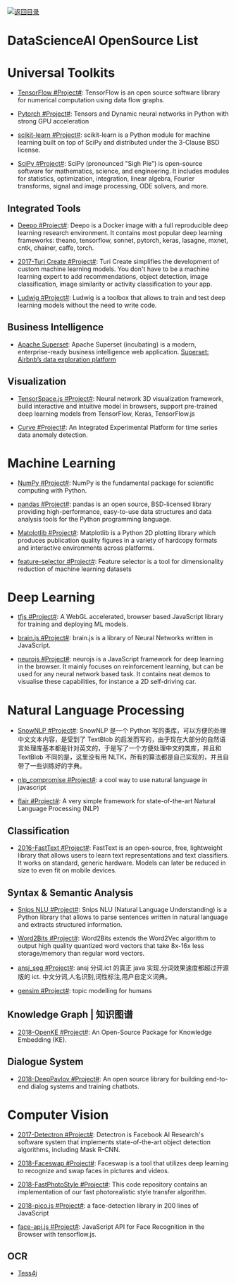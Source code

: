 [![返回目录](https://user-images.githubusercontent.com/5803001/38079637-ff0abcf0-3371-11e8-9b76-ad651620afc7.jpg)](https://github.com/wx-chevalier/Awesome-Lists)

# DataScienceAI OpenSource List

# Universal Toolkits

- [TensorFlow #Project#](https://github.com/tensorflow/tensorflow): TensorFlow is an open source software library for numerical computation using data flow graphs.

- [Pytorch #Project#](https://github.com/pytorch/pytorch): Tensors and Dynamic neural networks in Python with strong GPU acceleration

- [scikit-learn #Project#](https://github.com/scikit-learn/scikit-learn): scikit-learn is a Python module for machine learning built on top of SciPy and distributed under the 3-Clause BSD license.

* [SciPy #Project#](https://github.com/scipy/scipy): SciPy (pronounced "Sigh Pie") is open-source software for mathematics, science, and engineering. It includes modules for statistics, optimization, integration, linear algebra, Fourier transforms, signal and image processing, ODE solvers, and more.

## Integrated Tools

- [Deepo #Project#](https://github.com/ufoym/deepo): Deepo is a Docker image with a full reproducible deep learning research environment. It contains most popular deep learning frameworks: theano, tensorflow, sonnet, pytorch, keras, lasagne, mxnet, cntk, chainer, caffe, torch.

- [2017-Turi Create #Project#](https://github.com/apple/turicreate): Turi Create simplifies the development of custom machine learning models. You don't have to be a machine learning expert to add recommendations, object detection, image classification, image similarity or activity classification to your app.

- [Ludwig #Project#](https://uber.github.io/ludwig/): Ludwig is a toolbox that allows to train and test deep learning models without the need to write code.

## Business Intelligence

- [Apache Superset](https://github.com/apache/incubator-superset): Apache Superset (incubating) is a modern, enterprise-ready business intelligence web application. [Superset: Airbnb’s data exploration platform](https://parg.co/bIh)

## Visualization

- [TensorSpace.js #Project#](https://github.com/tensorspace-team/tensorspace): Neural network 3D visualization framework, build interactive and intuitive model in browsers, support pre-trained deep learning models from TensorFlow, Keras, TensorFlow.js

- [Curve #Project#](https://github.com/baidu/Curve): An Integrated Experimental Platform for time series data anomaly detection.

# Machine Learning

- [NumPy #Project#](http://www.numpy.org/): NumPy is the fundamental package for scientific computing with Python.

- [pandas #Project#](https://pandas.pydata.org/): pandas is an open source, BSD-licensed library providing high-performance, easy-to-use data structures and data analysis tools for the Python programming language.

- [Matplotlib #Project#](https://matplotlib.org/): Matplotlib is a Python 2D plotting library which produces publication quality figures in a variety of hardcopy formats and interactive environments across platforms.

- [feature-selector #Project#](https://github.com/WillKoehrsen/feature-selector): Feature selector is a tool for dimensionality reduction of machine learning datasets

# Deep Learning

- [tfjs #Project#](https://github.com/tensorflow/tfjs): A WebGL accelerated, browser based JavaScript library for training and deploying ML models.

- [brain.js #Project#](https://github.com/BrainJS/brain.js): brain.js is a library of Neural Networks written in JavaScript.

- [neurojs #Project#](https://github.com/janhuenermann/neurojs): neurojs is a JavaScript framework for deep learning in the browser. It mainly focuses on reinforcement learning, but can be used for any neural network based task. It contains neat demos to visualise these capabilities, for instance a 2D self-driving car.

# Natural Language Processing

- [SnowNLP #Project#](https://github.com/isnowfy/snownlp): SnowNLP 是一个 Python 写的类库，可以方便的处理中文文本内容，是受到了 TextBlob 的启发而写的，由于现在大部分的自然语言处理库基本都是针对英文的，于是写了一个方便处理中文的类库，并且和 TextBlob 不同的是，这里没有用 NLTK，所有的算法都是自己实现的，并且自带了一些训练好的字典。

* [nlp_compromise #Project#](https://github.com/nlp-compromise/nlp_compromise): a cool way to use natural language in javascript

- [flair #Project#](https://github.com/zalandoresearch/flair): A very simple framework for state-of-the-art Natural Language Processing (NLP)

## Classification

- [2016-FastText #Project#](https://fasttext.cc/): FastText is an open-source, free, lightweight library that allows users to learn text representations and text classifiers. It works on standard, generic hardware. Models can later be reduced in size to even fit on mobile devices.

## Syntax & Semantic Analysis

- [Snips NLU #Project#](https://github.com/snipsco/snips-nlu): Snips NLU (Natural Language Understanding) is a Python library that allows to parse sentences written in natural language and extracts structured information.

* [Word2Bits #Project#](https://github.com/agnusmaximus/Word2Bits): Word2Bits extends the Word2Vec algorithm to output high quality quantized word vectors that take 8x-16x less storage/memory than regular word vectors.

- [ansj_seg #Project#](https://github.com/NLPchina/ansj_seg): ansj 分词.ict 的真正 java 实现.分词效果速度都超过开源版的 ict. 中文分词,人名识别,词性标注,用户自定义词典。

- [gensim #Project#](https://radimrehurek.com/gensim/): topic modelling for humans

## Knowledge Graph | 知识图谱

- [2018-OpenKE #Project#](https://github.com/thunlp/OpenKE): An Open-Source Package for Knowledge Embedding (KE).

## Dialogue System

- [2018-DeepPavlov #Project#](https://github.com/deepmipt/DeepPavlov): An open source library for building end-to-end dialog systems and training chatbots.

# Computer Vision

- [2017-Detectron #Project#](https://github.com/facebookresearch/Detectron): Detectron is Facebook AI Research's software system that implements state-of-the-art object detection algorithms, including Mask R-CNN.

- [2018-Faceswap #Project#](https://github.com/deepfakes/faceswap): Faceswap is a tool that utilizes deep learning to recognize and swap faces in pictures and videos.

- [2018-FastPhotoStyle #Project#](https://github.com/NVIDIA/FastPhotoStyle): This code repository contains an implementation of our fast photorealistic style transfer algorithm.

- [2018-pico.js #Project#](https://github.com/tehnokv/picojs): a face-detection library in 200 lines of JavaScript

* [face-api.js #Project#](): JavaScript API for Face Recognition in the Browser with tensorflow.js.

## OCR

- [Tess4j](https://github.com/nguyenq/tess4j)
